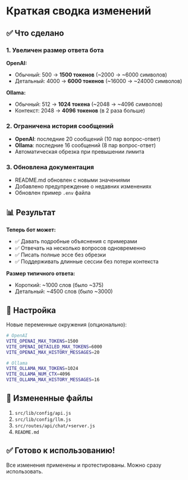 # Краткая сводка изменений

## ✅ Что сделано

### 1. Увеличен размер ответа бота

**OpenAI:**

- Обычный: 500 → **1500 токенов** (~2000 → ~6000 символов)
- Детальный: 4000 → **6000 токенов** (~16000 → ~24000 символов)

**Ollama:**

- Обычный: 512 → **1024 токена** (~2048 → ~4096 символов)
- Контекст: 2048 → **4096 токенов** (в 2 раза больше)

### 2. Ограничена история сообщений

- **OpenAI**: последние 20 сообщений (10 пар вопрос-ответ)
- **Ollama**: последние 16 сообщений (8 пар вопрос-ответ)
- Автоматическая обрезка при превышении лимита

### 3. Обновлена документация

- README.md обновлен с новыми значениями
- Добавлено предупреждение о недавних изменениях
- Обновлен пример `.env` файла

## 📊 Результат

**Теперь бот может:**

- ✅ Давать подробные объяснения с примерами
- ✅ Отвечать на несколько вопросов одновременно
- ✅ Писать полные эссе без обрезки
- ✅ Поддерживать длинные сессии без потери контекста

**Размер типичного ответа:**

- Короткий: ~1000 слов (было ~375)
- Детальный: ~4500 слов (было ~3000)

## 🔧 Настройка

Новые переменные окружения (опционально):

```bash
# OpenAI
VITE_OPENAI_MAX_TOKENS=1500
VITE_OPENAI_DETAILED_MAX_TOKENS=6000
VITE_OPENAI_MAX_HISTORY_MESSAGES=20

# Ollama
VITE_OLLAMA_MAX_TOKENS=1024
VITE_OLLAMA_NUM_CTX=4096
VITE_OLLAMA_MAX_HISTORY_MESSAGES=16
```

## 📁 Измененные файлы

1. `src/lib/config/api.js`
2. `src/lib/config/llm.js`
3. `src/routes/api/chat/+server.js`
4. `README.md`

## ✅ Готово к использованию!

Все изменения применены и протестированы. Можно сразу использовать.
